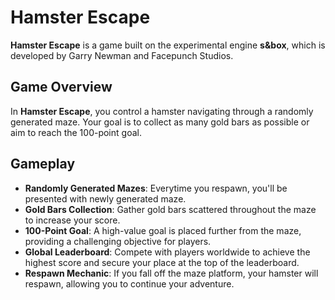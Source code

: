 # Hamster Escape

**Hamster Escape** is a game built on the experimental engine **s&box**, which is developed by Garry Newman and Facepunch Studios.

## Game Overview

In **Hamster Escape**, you control a hamster navigating through a randomly generated maze. Your goal is to collect as many gold bars as possible or aim to reach the 100-point goal.

## Gameplay

- **Randomly Generated Mazes**: Everytime you respawn, you'll be presented with newly generated maze.
- **Gold Bars Collection**: Gather gold bars scattered throughout the maze to increase your score.
- **100-Point Goal**: A high-value goal is placed further from the maze, providing a challenging objective for players.
- **Global Leaderboard**: Compete with players worldwide to achieve the highest score and secure your place at the top of the leaderboard.
- **Respawn Mechanic**: If you fall off the maze platform, your hamster will respawn, allowing you to continue your adventure.
